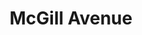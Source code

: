 ---
abv: 7.0%
alt:
availability: Keg
bitterness: 
description: A hazy "northeast" inspired IPA. Smooth and easy drinking with a distinctive hop flavor and aroma from the heavy dry hopping with Mosaic.
gravity: 
hops: 
ibu: 42
img: mcgill-avenue.jpg
layout: beer
malt: 
modal-id: mcgill-avenue
title: McGill Avenue
on-tap: yup
sourness: 
style: Hazy IPA
---